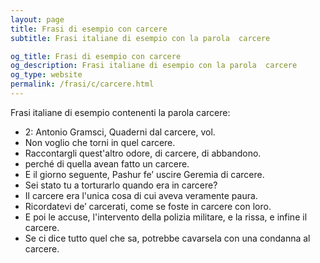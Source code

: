 ```yaml
---
layout: page
title: Frasi di esempio con carcere 
subtitle: Frasi italiane di esempio con la parola  carcere

og_title: Frasi di esempio con carcere 
og_description: Frasi italiane di esempio con la parola  carcere
og_type: website
permalink: /frasi/c/carcere.html
---
```


Frasi italiane di esempio contenenti la parola carcere:


- 2: Antonio Gramsci, Quaderni dal carcere, vol.
- Non voglio che torni in quel carcere.
- Raccontargli quest'altro odore, di carcere, di abbandono.
- perché di quella avean fatto un carcere.
- E il giorno seguente, Pashur fe’ uscire Geremia di carcere.
- Sei stato tu a torturarlo quando era in carcere?
- Il carcere era l'unica cosa di cui aveva veramente paura.
- Ricordatevi de’ carcerati, come se foste in carcere con loro.
- E poi le accuse, l'intervento della polizia militare, e la rissa, e infine il carcere.
- Se ci dice tutto quel che sa, potrebbe cavarsela con una condanna al carcere.

